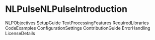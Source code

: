 # NLPulseNLPulseIntroduction
NLPObjectives
SetupGuide
TextProcessingFeatures
RequiredLibraries
CodeExamples
ConfigurationSettings
ContributionGuide
ErrorHandling
LicenseDetails
